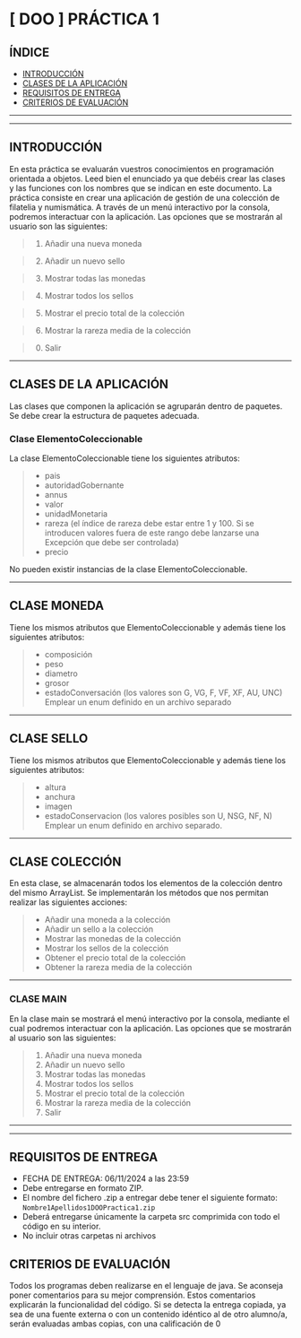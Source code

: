 # [ DOO ] PRÁCTICA 1

## ÍNDICE
- [INTRODUCCIÓN](#introducción)
- [CLASES DE LA APLICACIÓN](#clases-de-la-aplicación)
- [REQUISITOS DE ENTREGA](#requisitos-de-entrega)
- [CRITERIOS DE EVALUACIÓN](#criterios-de-evaluación)
  




***
***

## INTRODUCCIÓN
En esta práctica se evaluarán vuestros conocimientos en programación orientada a objetos. Leed bien el enunciado ya que debéis crear las clases y las funciones con los nombres que se indican en este
documento. La práctica consiste en crear una aplicación de gestión de una colección de filatelia y numismática.
A través de un menú interactivo por la consola, podremos interactuar con la aplicación. Las opciones que se
mostrarán al usuario son las siguientes:

> 1. Añadir una nueva moneda

> 2. Añadir un nuevo sello

> 3. Mostrar todas las monedas

> 4. Mostrar todos los sellos

> 5. Mostrar el precio total de la colección

> 6. Mostrar la rareza media de la colección

> 0. Salir

***

## CLASES DE LA APLICACIÓN
Las clases que componen la aplicación se agruparán dentro de paquetes. Se debe crear la estructura de paquetes adecuada.

### Clase ElementoColeccionable
La clase ElementoColeccionable tiene los siguientes atributos:
> * pais
> * autoridadGobernante
> * annus
> * valor
> * unidadMonetaria
> * rareza (el índice de rareza debe estar entre 1 y 100. Si se introducen valores fuera de este rango
debe lanzarse una Excepción que debe ser controlada)
> * precio

No pueden existir instancias de la clase ElementoColeccionable.

***

## CLASE MONEDA
Tiene los mismos atributos que ElementoColeccionable y además tiene los siguientes atributos:
> * composición
> * peso
> * diametro
> * grosor
> * estadoConversación (los valores son G, VG, F, VF, XF, AU, UNC) Emplear un enum definido en un archivo separado

***

## CLASE SELLO
Tiene los mismos atributos que ElementoColeccionable y además tiene los siguientes atributos:
> * altura
> * anchura
> * imagen
> * estadoConservacion (los valores posibles son U, NSG, NF, N) Emplear un enum definido en archivo
separado.

***

## CLASE COLECCIÓN 
En esta clase, se almacenarán todos los elementos de la colección dentro del mismo ArrayList. Se implementarán los métodos que nos permitan realizar las siguientes acciones:
> * Añadir una moneda a la colección
> * Añadir un sello a la colección
> *  Mostrar las monedas de la colección
> * Mostrar los sellos de la colección
> * Obtener el precio total de la colección
> * Obtener la rareza media de la colección

***

### CLASE MAIN
En la clase main se mostrará el menú interactivo por la consola, mediante el cual podremos interactuar con
la aplicación. Las opciones que se mostrarán al usuario son las siguientes:
> 1. Añadir una nueva moneda
> 2. Añadir un nuevo sello
> 3. Mostrar todas las monedas
> 4. Mostrar todos los sellos
> 5. Mostrar el precio total de la colección
> 6. Mostrar la rareza media de la colección
> 0. Salir

***
***

## REQUISITOS DE ENTREGA
* FECHA DE ENTREGA: 06/11/2024 a las 23:59
* Debe entregarse en formato ZIP.
* El nombre del fichero .zip a entregar debe tener el siguiente formato: `Nombre1Apellidos1DOOPractica1.zip`
* Deberá entregarse únicamente la carpeta src comprimida con todo el código en su interior.
* No incluir otras carpetas ni archivos

## CRITERIOS DE EVALUACIÓN
Todos los programas deben realizarse en el lenguaje de java.
Se aconseja poner comentarios para su mejor comprensión. Estos comentarios explicarán la funcionalidad
del código.
Si se detecta la entrega copiada, ya sea de una fuente externa o con un contenido idéntico al de otro
alumno/a, serán evaluadas ambas copias, con una calificación de 0

